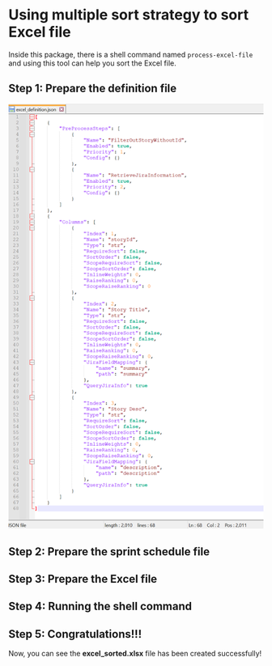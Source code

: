 # Using multiple sort strategy to sort Excel file

Inside this package, there is a shell command named `process-excel-file` and using this tool can help you sort the Excel file.

## Step 1: Prepare the definition file

![excel_definition_example](../_static/image/quick_start/gathering_jira_info/excel_definition_example.png)

## Step 2: Prepare the sprint schedule file

## Step 3: Prepare the Excel file

## Step 4: Running the shell command

## Step 5: Congratulations!!!

Now, you can see the **excel_sorted.xlsx** file has been created successfully!
